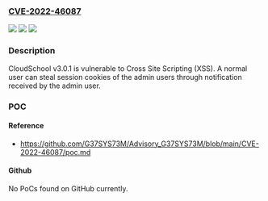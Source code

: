 ### [CVE-2022-46087](https://cve.mitre.org/cgi-bin/cvename.cgi?name=CVE-2022-46087)
![](https://img.shields.io/static/v1?label=Product&message=n%2Fa&color=blue)
![](https://img.shields.io/static/v1?label=Version&message=n%2Fa&color=blue)
![](https://img.shields.io/static/v1?label=Vulnerability&message=n%2Fa&color=brighgreen)

### Description

CloudSchool v3.0.1 is vulnerable to Cross Site Scripting (XSS). A normal user can steal session cookies of the admin users through notification received by the admin user.

### POC

#### Reference
- https://github.com/G37SYS73M/Advisory_G37SYS73M/blob/main/CVE-2022-46087/poc.md

#### Github
No PoCs found on GitHub currently.

